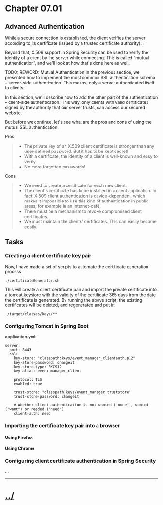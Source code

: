 # Chapter 07.01

## Advanced Authentication

While a secure connection is established, the client verifies the server according to its 
certificate (issued by a trusted certificate authority).

Beyond that, X.509 support in Spring Security can be used to verify the identity of a 
client by the server while connecting. 
This is called “mutual authentication”, and we'll look at how that's done here as well.


TODO: REWORD:
Mutual Authentication
In the previous section, we presented how to implement the most common SSL authentication schema – server-side authentication. This means, only a server authenticated itself to clients.

In this section, we'll describe how to add the other part of the authentication – client-side authentication. This way, only clients with valid certificates signed by the authority that our server trusts, can access our secured website.

But before we continue, let's see what are the pros and cons of using the mutual SSL authentication.

Pros:

> * The private key of an X.509 client certificate is stronger than any user-defined password. But it has to be kept secret!
> * With a certificate, the identity of a client is well-known and easy to verify.
> * No more forgotten passwords!

Cons:

> * We need to create a certificate for each new client.
> * The client's certificate has to be installed in a client application. In fact: X.509 client authentication is device-dependent, which makes it impossible to use this kind of authentication in public areas, for example in an internet-café.
> * There must be a mechanism to revoke compromised client certificates.
> * We must maintain the clients' certificates. This can easily become costly.

## Tasks

### Creating a client certificate key pair

Now, I have made a set of scripts to automate the certificate generation process

    ./certificateGenerator.sh

This will create a client certificate pair and import the private certificate into a tomcat.keystore with the validity of the certificate 365 days from the date the certificate is generated.
By running the above script, the existing certificates will be deleted, and regenerated and put in:

    ./target/classes/keys/**


### Configuring Tomcat in Spring Boot

application.yml:

    server:
      port: 8443
      ssl:
        key-store: "classpath:keys/event_manager_clientauth.p12"
        key-store-password: changeit
        key-store-type: PKCS12
        key-alias: event_manager_client
    
        protocol: TLS
        enabled: true
    
        trust-store: "classpath:keys/event_manager.truststore"
        trust-store-password: changeit
        
        # Whether client authentication is not wanted ("none"), wanted ("want") or needed ("need")
        client-auth: need


### Importing the certificate key pair into a browser
#### Using Firefox
#### Using Chrome


### Configuring client certificate authentication in Spring Security
...


---

# [../](../README.md)
